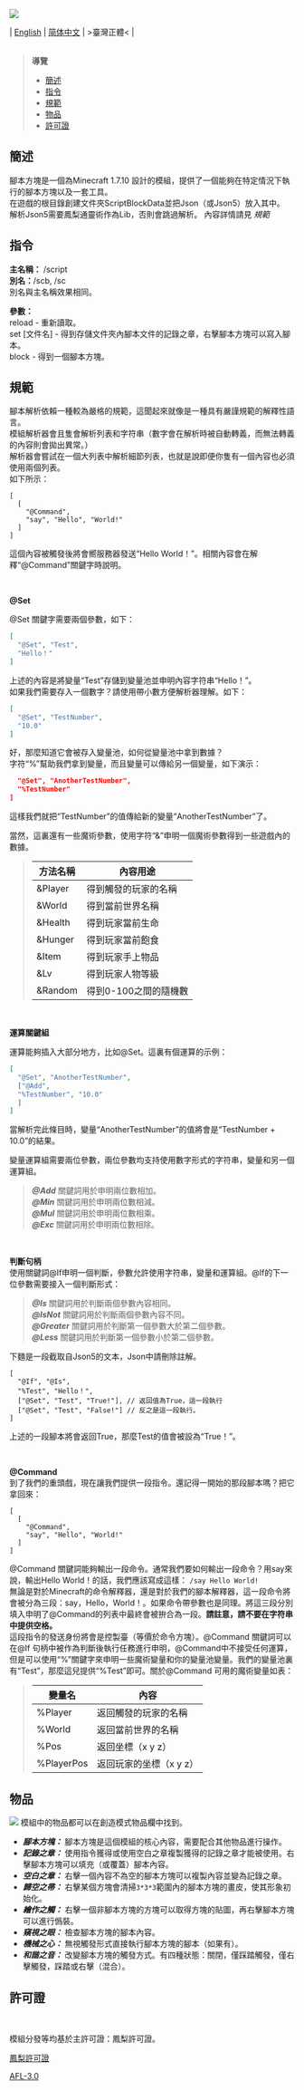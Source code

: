 ![](img/title.png)

| [English](README.md) | [简体中文](README_CN.md) | >臺灣正體< | <br /><br />

> **導覽**
> * <a href="#start">    簡述   </a>
> * <a href="#command">  指令   </a>
> * <a href="#main">     規範   </a>
> * <a href="#item">     物品   </a>
> * <a href="#license">  許可證 </a>

## 簡述 <a id="start"></a>
腳本方塊是一個為Minecraft 1.7.10 設計的模組，提供了一個能夠在特定情況下執行的腳本方塊以及一套工具。</br >
在遊戲的根目錄創建文件夾ScriptBlockData並把Json（或Json5）放入其中。<br />
解析Json5需要鳳梨通靈術作為Lib，否則會跳過解析。 內容詳情請見 *規範*

## 指令 <a id="command"></a>
**主名稱：** /script<br />
**別名：**/scb, /sc<br />
別名與主名稱效果相同。<br />

**參數：**<br />
reload - 重新讀取。<br />
set [文件名] - 得到存儲文件夾內腳本文件的記錄之章，右擊腳本方塊可以寫入腳本。<br />
block - 得到一個腳本方塊。

## 規範 <a id="main"></a>
腳本解析依賴一種較為嚴格的規範，這聞起來就像是一種具有嚴謹規範的解釋性語言。<br />
模組解析器會且隻會解析列表和字符串（數字會在解析時被自動轉義，而無法轉義的內容則會拋出異常。）<br />
解析器會嘗試在一個大列表中解析細節列表，也就是說即便你隻有一個內容也必須使用兩個列表。<br />
如下所示：
```json5
[
  [
    "@Command",
    "say", "Hello", "World!"
  ]
]
```

這個內容被觸發後將會嚮服務器發送“Hello World！”。相關內容會在解釋“@Command”關鍵字時說明。<br />

<br />

**@Set**<br />

@Set 關鍵字需要兩個參數，如下：
```json
[
  "@Set", "Test",
  "Hello！"
]
```
上述的內容是將變量“Test”存儲到變量池並申明內容字符串“Hello！”。<br />
如果我們需要存入一個數字？請使用帶小數方便解析器理解。如下：
```json
[
  "@Set", "TestNumber",
  "10.0"
]
```
好，那麼知道它會被存入變量池，如何從變量池中拿到數據？<br />
字符“%”幫助我們拿到變量，而且變量可以傳給另一個變量，如下演示：
```json
  "@Set", "AnotherTestNumber",
  "%TestNumber"
]
```
這樣我們就把“TestNumber”的值傳給新的變量“AnotherTestNumber”了。

當然，這裏還有一些魔術參數，使用字符“&”申明一個魔術參數得到一些遊戲內的數據。
> | 方法名稱    |內容用途|
> |--------|-------|
> | &Player |得到觸發的玩家的名稱|
> | &World  |得到當前世界名稱|
> | &Health |得到玩家當前生命|
> | &Hunger |得到玩家當前飽食|
> | &Item   |得到玩家手上物品|
> | &Lv     |得到玩家人物等級|
> | &Random |得到0-100之間的隨機數|

<br />

**運算關鍵組**<br />

運算能夠插入大部分地方，比如@Set。這裏有個運算的示例：<br />
```json
[
  "@Set", "AnotherTestNumber",
  ["@Add", 
  "%TestNumber", "10.0"
  ]
]
```
當解析完此條目時，變量“AnotherTestNumber”的值將會是“TestNumber + 10.0”的結果。

變量運算組需要兩位參數，兩位參數均支持使用數字形式的字符串，變量和另一個運算組。
<br />

> ***@Add*** 關鍵詞用於申明兩位數相加。<br />
> ***@Min*** 關鍵詞用於申明兩位數相減。<br />
> ***@Mul*** 關鍵詞用於申明兩位數相乘。<br />
> ***@Exc*** 關鍵詞用於申明兩位數相除。<br />

<br />

**判斷句柄** <br />
使用關鍵詞@If申明一個判斷，參數允許使用字符串，變量和運算組。@If的下一位參數需要接入一個判斷形式：
> ***@Is*** 關鍵詞用於判斷兩個參數內容相同。<br />
> ***@IsNot*** 關鍵詞用於判斷兩個參數內容不同。<br />
> ***@Greater*** 關鍵詞用於判斷第一個參數大於第二個參數。<br />
> ***@Less*** 關鍵詞用於判斷第一個參數小於第二個參數。<br />

下麵是一段截取自Json5的文本，Json中請刪除註解。
```json5
[
  "@If", "@Is",
  "%Test", "Hello！",
  ["@Set", "Test", "True!"], // 返回值為True，這一段執行
  ["@Set", "Test", "False!"] // 反之是這一段執行。
]
```
上述的一段腳本將會返回True，那麼Test的值會被設為“True！”。

<br />

**@Command** <br />
到了我們的重頭戲，現在讓我們提供一段指令。還記得一開始的那段腳本嗎？把它拿回來：

```json5
[
  [
    "@Command",
    "say", "Hello", "World!"
  ]
]
```

@Command 關鍵詞能夠輸出一段命令。通常我們要如何輸出一段命令？用say來說，輸出Hello World！的話，我們應該寫成這樣： `/say Hello World!` <br />
無論是對於Minecraft的命令解釋器，還是對於我們的腳本解釋器，這一段命令將會被分為三段：say，Hello，World！。如果命令帶參數也是同理。將這三段分別填入申明了@Command的列表中最終會被拚合為一段。**請註意，請不要在字符串中提供空格。**<br />
這段指令的發送身份將會是控製臺（等價於命令方塊）。@Command 關鍵詞可以在@If 句柄中被作為判斷後執行任務進行申明，@Command中不接受任何運算，但是可以使用“%”關鍵字來申明一些魔術變量和你的變量池變量。我們的變量池裏有“Test”，那麼這兒提供“%Test”即可。關於@Command 可用的魔術變量如表：

> |變量名|內容|
> |---|---|
> |%Player|返回觸發的玩家的名稱|
> |%World|返回當前世界的名稱|
> |%Pos|返回坐標（x y z）|
> |%PlayerPos|返回玩家的坐標（x y z）|

## 物品 <a id="item"></a>
![](img/item.png)
模組中的物品都可以在創造模式物品欄中找到。

* ***腳本方塊：*** 腳本方塊是這個模組的核心內容，需要配合其他物品進行操作。
* ***記錄之章：*** 使用指令獲得或使用空白之章複製獲得的記錄之章才能被使用。右擊腳本方塊可以填充（或覆蓋）腳本內容。
* ***空白之章：*** 右擊一個內容不為空的腳本方塊可以複製內容並變為記錄之章。
* ***歸空之帚：*** 右擊某個方塊會清掃`3*3*3`範圍內的腳本方塊的畫皮，使其形象初始化。
* ***繪作之觸：*** 右擊一個非腳本方塊的方塊可以取得方塊的貼圖，再右擊腳本方塊可以進行僞裝。 
* ***窺視之眼：*** 檢查腳本方塊的腳本內容。
* ***機械之心：*** 無視觸發形式直接執行腳本方塊的腳本（如果有）。
* ***和諧之音：*** 改變腳本方塊的觸發方式。有四種狀態：關閉，僅踩踏觸發，僅右擊觸發，踩踏或右擊（混合）。


## 許可證 <a id="license"></a>
<br />

模組分發等均基於主許可證：鳳梨許可證。

[鳳梨許可證](LICENSE) <p />
[AFL-3.0](LICENSE.txt)
